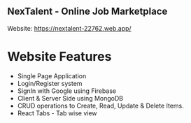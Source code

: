 ## NexTalent - Online Job Marketplace

Website: https://nextalent-22762.web.app/

# Website Features
- Single Page Application
- Login/Register system
- SignIn with Google using Firebase
- Client & Server Side using MongoDB
- CRUD operations to Create, Read, Update & Delete Items. 
- React Tabs - Tab wise view
